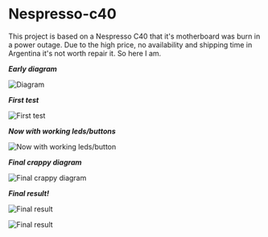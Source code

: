 # Nespresso-c40
This project is based on a Nespresso C40 that it's motherboard was burn in a power outage. Due to the high price, no availability and shipping time in Argentina it's not worth repair it. So here I am.

***Early diagram*** 

![Diagram](https://user-images.githubusercontent.com/21134775/147394226-c333a831-9490-47dc-9b90-3fe3f03c623e.png)

***First test***

![First test](https://user-images.githubusercontent.com/21134775/147394221-435fcba6-6f29-438e-8d79-5b35d4793fe2.png)

***Now with working leds/buttons***

![Now with working leds/button](https://user-images.githubusercontent.com/21134775/147394204-90162749-aa90-46f4-a4bd-9f2ca618771b.png)

***Final crappy diagram***

![Final crappy diagram](https://user-images.githubusercontent.com/21134775/148602047-53a9e56e-f0a2-40b4-99fe-df520b1403f9.png)

***Final result!***

![Final result](https://user-images.githubusercontent.com/21134775/148623139-8214b24b-4ba7-402c-94a9-d91e38c6d2d5.png)

![Final result](https://user-images.githubusercontent.com/21134775/148623171-981dc982-968e-4af0-92bc-49b6f3dcd132.png)


